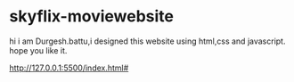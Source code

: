 # skyflix-moviewebsite

hi i am Durgesh.battu,i designed this website using html,css and javascript.
hope you like it.

http://127.0.0.1:5500/index.html#
